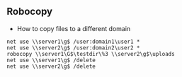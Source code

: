 Robocopy 
--------

* How to copy files to a different domain 
```
net use \\server1\g$ /user:domain1\user1 * 
net use \\server2\g$ /user:domain2\user2 *
robocopy \\server1\G$\testdir\%3 \\server2\g$\uploads
net use \\server1\g$ /delete
net use \\server2\g$ /delete
```
